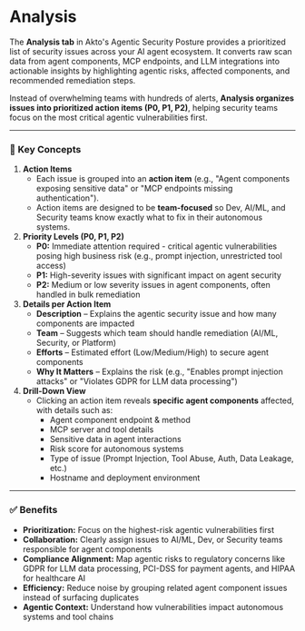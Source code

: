 # Analysis

The **Analysis tab** in Akto's Agentic Security Posture provides a prioritized list of security issues across your AI agent ecosystem. It converts raw scan data from agent components, MCP endpoints, and LLM integrations into actionable insights by highlighting agentic risks, affected components, and recommended remediation steps.

Instead of overwhelming teams with hundreds of alerts, **Analysis organizes issues into prioritized action items (P0, P1, P2)**, helping security teams focus on the most critical agentic vulnerabilities first.

***

### 🔎 Key Concepts

1. **Action Items**
   * Each issue is grouped into an **action item** (e.g., "Agent components exposing sensitive data" or "MCP endpoints missing authentication").
   * Action items are designed to be **team-focused** so Dev, AI/ML, and Security teams know exactly what to fix in their autonomous systems.
2. **Priority Levels (P0, P1, P2)**
   * **P0:** Immediate attention required - critical agentic vulnerabilities posing high business risk (e.g., prompt injection, unrestricted tool access)
   * **P1:** High-severity issues with significant impact on agent security
   * **P2:** Medium or low severity issues in agent components, often handled in bulk remediation
3. **Details per Action Item**
   * **Description** – Explains the agentic security issue and how many components are impacted
   * **Team** – Suggests which team should handle remediation (AI/ML, Security, or Platform)
   * **Efforts** – Estimated effort (Low/Medium/High) to secure agent components
   * **Why It Matters** – Explains the risk (e.g., "Enables prompt injection attacks" or "Violates GDPR for LLM data processing")
4. **Drill-Down View**
   * Clicking an action item reveals **specific agent components** affected, with details such as:
     * Agent component endpoint & method
     * MCP server and tool details
     * Sensitive data in agent interactions
     * Risk score for autonomous systems
     * Type of issue (Prompt Injection, Tool Abuse, Auth, Data Leakage, etc.)
     * Hostname and deployment environment

***

### ✅ Benefits

* **Prioritization:** Focus on the highest-risk agentic vulnerabilities first
* **Collaboration:** Clearly assign issues to AI/ML, Dev, or Security teams responsible for agent components
* **Compliance Alignment:** Map agentic risks to regulatory concerns like GDPR for LLM data processing, PCI-DSS for payment agents, and HIPAA for healthcare AI
* **Efficiency:** Reduce noise by grouping related agent component issues instead of surfacing duplicates
* **Agentic Context:** Understand how vulnerabilities impact autonomous systems and tool chains
